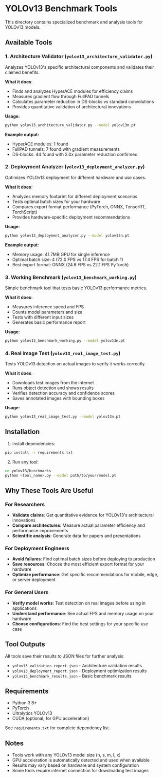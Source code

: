 # YOLOv13 Benchmark Tools

This directory contains specialized benchmark and analysis tools for YOLOv13 models.

## Available Tools

### 1. Architecture Validator (`yolov13_architecture_validator.py`)

Analyzes YOLOv13's specific architectural components and validates their claimed benefits.

**What it does:**
- Finds and analyzes HyperACE modules for efficiency claims
- Measures gradient flow through FullPAD tunnels
- Calculates parameter reduction in DS-blocks vs standard convolutions
- Provides quantitative validation of architectural innovations

**Usage:**
```bash
python yolov13_architecture_validator.py --model yolov13n.pt
```

**Example output:**
- HyperACE modules: 1 found
- FullPAD tunnels: 7 found with gradient measurements
- DS-blocks: 44 found with 3.0x parameter reduction confirmed

### 2. Deployment Analyzer (`yolov13_deployment_analyzer.py`)

Optimizes YOLOv13 deployment for different hardware and use cases.

**What it does:**
- Analyzes memory footprint for different deployment scenarios
- Tests optimal batch sizes for your hardware
- Compares export format performance (PyTorch, ONNX, TensorRT, TorchScript)
- Provides hardware-specific deployment recommendations

**Usage:**
```bash
python yolov13_deployment_analyzer.py --model yolov13n.pt
```

**Example output:**
- Memory usage: 41.7MB GPU for single inference
- Optimal batch size: 4 (72.0 FPS vs 17.4 FPS for batch 1)
- Best export format: ONNX (24.6 FPS vs 22.1 FPS PyTorch)

### 3. Working Benchmark (`yolov13_benchmark_working.py`)

Simple benchmark tool that tests basic YOLOv13 performance metrics.

**What it does:**
- Measures inference speed and FPS
- Counts model parameters and size
- Tests with different input sizes
- Generates basic performance report

**Usage:**
```bash
python yolov13_benchmark_working.py --model yolov13n.pt
```

### 4. Real Image Test (`yolov13_real_image_test.py`)

Tests YOLOv13 detection on actual images to verify it works correctly.

**What it does:**
- Downloads test images from the internet
- Runs object detection and shows results
- Verifies detection accuracy and confidence scores
- Saves annotated images with bounding boxes

**Usage:**
```bash
python yolov13_real_image_test.py --model yolov13n.pt
```

## Installation

1. Install dependencies:
```bash
pip install -r requirements.txt
```

2. Run any tool:
```bash
cd yolov13/benchmarks
python <tool_name>.py --model path/to/your/model.pt
```

## Why These Tools Are Useful

### For Researchers
- **Validate claims**: Get quantitative evidence for YOLOv13's architectural innovations
- **Compare architectures**: Measure actual parameter efficiency and performance improvements
- **Scientific analysis**: Generate data for papers and presentations

### For Deployment Engineers
- **Avoid failures**: Find optimal batch sizes before deploying to production
- **Save resources**: Choose the most efficient export format for your hardware
- **Optimize performance**: Get specific recommendations for mobile, edge, or server deployment

### For General Users
- **Verify model works**: Test detection on real images before using in applications
- **Understand performance**: See actual FPS and memory usage on your hardware
- **Choose configurations**: Find the best settings for your specific use case

## Tool Outputs

All tools save their results to JSON files for further analysis:
- `yolov13_validation_report.json` - Architecture validation results
- `yolov13_deployment_report.json` - Deployment optimization results  
- `yolov13_benchmark_results.json` - Basic benchmark results

## Requirements

- Python 3.8+
- PyTorch
- Ultralytics YOLOv13
- CUDA (optional, for GPU acceleration)

See `requirements.txt` for complete dependency list.

## Notes

- Tools work with any YOLOv13 model size (n, s, m, l, x)
- GPU acceleration is automatically detected and used when available
- Results may vary based on hardware and system configuration
- Some tools require internet connection for downloading test images 